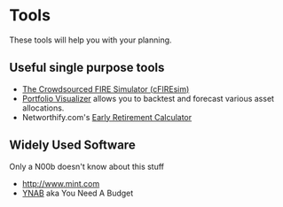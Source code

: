 # Tools
These tools will help you with your planning.

## Useful single purpose tools  
* [The Crowdsourced FIRE Simulator (cFIREsim)](http://www.cfiresim.com/input.php)
* [Portfolio Visualizer](https://www.portfoliovisualizer.com/) allows you to backtest and forecast various asset allocations.
* Networthify.com's [Early Retirement Calculator](https://networthify.com/calculator/earlyretirement)

## Widely Used Software
Only a N00b doesn't know about this stuff  
* <http://www.mint.com>
* [YNAB](http://www.youneedabudget.com/) aka You Need A Budget  
